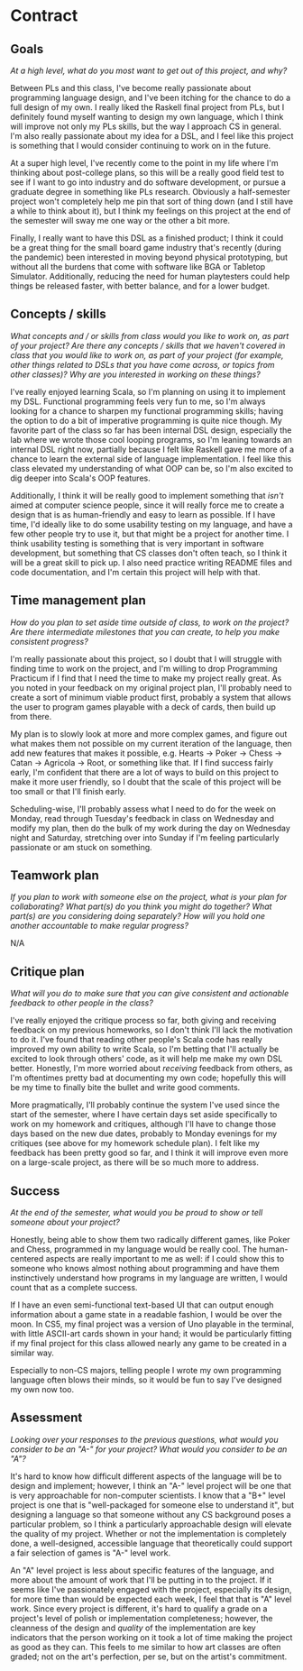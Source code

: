 # Contract

## Goals

_At a high level, what do you most want to get out of this project, and why?_

Between PLs and this class, I've become really passionate about programming language design, and I've been 
itching for the chance to do a full design of my own. I really liked the Raskell final project from PLs, but I 
definitely found myself wanting to design my own language, which I think will improve not only my PLs skills, but 
the way I approach CS in general. I'm also really passionate about my idea for a DSL, and I feel like this project 
is something that I would consider continuing to work on in the future.

At a super high level, I've recently come to the point in my life where I'm thinking about post-college plans, 
so this will be a really good field test to see if I want to go into industry and do software development, or 
pursue a graduate degree in something like PLs research. Obviously a half-semester project won't completely help 
me pin that sort of thing down (and I still have a while to think about it), but I think my feelings on this 
project at the end of the semester will sway me one way or the other a bit more.

Finally, I really want to have this DSL as a finished product; I think it could be a great thing for the small 
board game industry that's recently (during the pandemic) been interested in moving beyond physical prototyping, 
but without all the burdens that come with software like BGA or Tabletop Simulator. Additionally, reducing the 
need for human playtesters could help things be released faster, with better balance, and for a lower budget.

## Concepts / skills

_What concepts and / or skills from class would you like to work on, as part of your
project? Are there any concepts / skills that we haven't covered in class that you would
like to work on, as part of your project (for example, other things related to DSLs that
you have come across, or topics from other classes)? Why are you interested in working on
these things?_

I've really enjoyed learning Scala, so I'm planning on using it to implement my DSL. Functional programming 
feels very fun to me, so I'm always looking for a chance to sharpen my functional programming skills; having the 
option to do a bit of imperative programming is quite nice though. My favorite part of the class so far has been 
internal DSL design, especially the lab where we wrote those cool looping programs, so I'm leaning towards an 
internal DSL right now, partially because I felt like Raskell gave me more of a chance to learn the external side 
of language implementation. I feel like this class elevated my understanding of what OOP can be, so I'm also 
excited to dig deeper into Scala's OOP features.

Additionally, I think it will be really good to implement something that *isn't* aimed at computer science 
people, since it will really force me to create a design that is as human-friendly and easy to learn as possible. 
If I have time, I'd ideally like to do some usability testing on my language, and have a few other people try to 
use it, but that might be a project for another time. I think usability testing is something that is very 
important in software development, but something that CS classes don't often teach, so I think it will be a great 
skill to pick up. I also need practice writing README files and code documentation, and I'm certain this project
will help with that.

## Time management plan

_How do you plan to set aside time outside of class, to work on the project? Are there
intermediate milestones that you can create, to help you make consistent progress?_

I'm really passionate about this project, so I doubt that I will struggle with finding time to work on the 
project, and I'm willing to drop Programming Practicum if I find that I need the time to make my project 
really great. As you noted in your feedback on my original project plan, I'll probably need to create a sort 
of minimum viable product first, probably a system that allows the user to program games playable with a deck 
of cards, then build up from there.

My plan is to slowly look at more and more complex games, and figure out what makes them not possible on my 
current iteration of the language, then add new features that makes it possible, e.g. Hearts -> Poker -> Chess -> 
Catan -> Agricola -> Root, or something like that. If I find success fairly early, I'm confident that there are a 
lot of ways to build on this project to make it more user friendly, so I doubt that the scale of this project 
will be too small or that I'll finish early.

Scheduling-wise, I'll probably assess what I need to do for the week on Monday, read through Tuesday's feedback 
in class on Wednesday and modify my plan, then do the bulk of my work during the day on Wednesday night and 
Saturday, stretching over into Sunday if I'm feeling particularly passionate or am stuck on something.

## Teamwork plan

_If you plan to work with someone else on the project, what is your plan for
collaborating? What part(s) do you think you might do together? What part(s) are you
considering doing separately? How will you hold one another accountable to make regular
progress?_

N/A

## Critique plan

_What will you do to make sure that you can give consistent and actionable feedback to
other people in the class?_

I've really enjoyed the critique process so far, both giving and receiving feedback on my previous homeworks, 
so I don't think I'll lack the motivation to do it. I've found that reading other people's Scala code has really 
improved my own ability to write Scala, so I'm betting that I'll actually be excited to look through others' code, 
as it will help me make my own DSL better. Honestly, I'm more worried about *receiving* feedback from others, as 
I'm oftentimes pretty bad at documenting my own code; hopefully this will be my time to finally bite the bullet 
and write good comments.

More pragmatically, I'll probably continue the system I've used since the start of the semester, where I have 
certain days set aside specifically to work on my homework and critiques, although I'll have to change those days 
based on the new due dates, probably to Monday evenings for my critiques (see above for my homework schedule 
plan). I felt like my feedback has been pretty good so far, and I think it will improve even  more on a 
large-scale project, as there will be so much more to address.

## Success

_At the end of the semester, what would you be proud to show or tell someone about your
project?_

Honestly, being able to show them two radically different games, like Poker and Chess, programmed in my 
language would be really cool. The human-centered aspects are really important to me as well: if I could show this 
to someone who knows almost nothing about programming and have them instinctively understand how programs in my 
language are written, I would count that as a complete success.

If I have an even semi-functional text-based UI that can output enough information about a game state in a 
readable fashion, I would be over the moon. In CS5, my final project was a version of Uno playable in the 
terminal, with little ASCII-art cards shown in your hand; it would be particularly fitting if my final project for 
this class allowed nearly any game to be created in a similar way.

Especially to non-CS majors, telling people I wrote my own programming language often blows their minds, so it 
would be fun to say I've designed my own now too.

## Assessment

_Looking over your responses to the previous questions, what would you consider to be an
"A-" for your project? What would you consider to be an "A"?_

It's hard to know how difficult different aspects of the language will be to design and implement; however, I 
think an "A-" level project will be one that is very approachable for non-computer scientists. I know that a "B+" 
level project is one that is "well-packaged for someone else to understand it", but designing a language so that 
someone without any CS background poses a particular problem, so I think a particularly approachable design will elevate the quality of my project. Whether or not the implementation is completely done, a well-designed, accessible language that theoretically could support a fair selection of games is "A-" level work.

An "A" level project is less about specific features of the language, and more about the amount of work that 
I'll be putting in to the project. If it seems like I've passionately engaged with the project, especially its 
design, for more time than would be expected each week, I feel that that is "A" level work. Since every project is 
different, it's hard to qualify a grade on a project's level of polish or implementation completeness; however, 
the cleanness of the design and *quality* of the implementation are key indicators that the person working on it 
took a lot of time making the project as good as they can. This feels to me similar to how art classes are often
graded; not on the art's perfection, per se, but on the artist's commitment.

